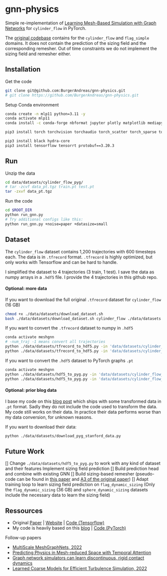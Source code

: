 # gnn-physics

Simple re-implementation of [Learning Mesh-Based Simulation with Graph Networks](https://sites.google.com/view/meshgraphnets) for `cylinder_flow` in PyTorch.

The [original codebase](https://github.com/google-deepmind/deepmind-research/tree/master/meshgraphnets) contains for the `cylinder_flow` and `flag_simple` domains.
It does not contain the prediction of the sizing field and the corresponding remesher.
Out of time constraints we do not implement the sizing field and remesher either.


## Installation

Get the code
```bash
git clone git@github.com:BurgerAndreas/gnn-physics.git
# git clone https://github.com/BurgerAndreas/gnn-physics.git
```
Setup Conda environment
```bash
conda create -n mlp11 python=3.11 -y
conda activate mlp11
conda install -c conda-forge nbformat jupyter plotly matplotlib mediapy pip tqdm gdown -y

pip3 install torch torchvision torchaudio torch_scatter torch_sparse torch_cluster torch_spline_conv torch-geometric torchdata 

pip3 install black hydra-core
pip3 install tensorflow tensorrt protobuf==3.20.3
```

## Run

Unzip the data
```bash
cd data/datasets/cylinder_flow_pyg/
# tar -zcvf data_pt.tgz train.pt test.pt
tar -zxvf data_pt.tgz
```
Run the code
```bash
cd $ROOT_DIR
python run_gnn.py
# Try additional configs like this:
python run_gnn.py +noise=paper +datasize=small
```


## Dataset
The `cylinder_flow` dataset contains 1,200 trajectories with 600 timesteps each.
The data is in `.tfrecord` format. `.tfrecord` is highly optimized, but only works with Tensorflow and can be hard to handle.

I simplified the dataset to 4 trajectories (3 train, 1 test).
I save the data as numpy arrays in a `.hdf5` file.
I provide the 4 trajectories in this github repo.

#### Optional: more data
If you want to download the full original `.tfrecord` dataset for `cylinder_flow` (16 GB)
```bash
chmod +x ./data/datasets/download_dataset.sh
bash ./data/datasets/download_dataset.sh cylinder_flow ./data/datasets
```
If you want to convert the `.tfrecord` dataset to numpy in `.hdf5`
```bash
conda activate meshgnn
# -num_traj -1 means convert all trajectories
python ./data/datasets/tfrecord_to_hdf5.py -in 'data/datasets/cylinder_flow/train' -out 'data/datasets/cylinder_flow_hdf5/train' --num_traj 3 
python ./data/datasets/tfrecord_to_hdf5.py -in 'data/datasets/cylinder_flow/test' -out 'data/datasets/cylinder_flow_hdf5/test' --num_traj 1
```
If you want to convert the `.hdf5` dataset to PyTorch graphs `.pt`
```bash
conda activate meshgnn
python ./data/datasets/hdf5_to_pyg.py -in 'data/datasets/cylinder_flow_hdf5/train.hdf5' -out 'data/datasets/cylinder_flow_pyg/train.pt'
python ./data/datasets/hdf5_to_pyg.py -in 'data/datasets/cylinder_flow_hdf5/test.hdf5' -out 'data/datasets/cylinder_flow_pyg/test.pt'
```

#### Optional: prior blog data
I base my code on this [blog post](https://medium.com/stanford-cs224w/learning-mesh-based-flow-simulations-on-graph-networks-44983679cf2d) 
which ships with some transformed data in `.pt` format.
Sadly they do not include the code used to transform the data.
My code still works on their data. 
In practice their data performs worse than my data conversion, for unknown reasons.

If you want to download their data:
```bash
python ./data/datasets/download_pyg_stanford_data.py
```


## Future Work
[] Change `./data/datasets/hdf5_to_pyg.py` to work with any kind of dataset and their features
Implement sizing field prediction
[] Build prediction head and combine with existing GNN 
[] Build sizing-based remesher (pseudo-code can be found in [this paper](http://graphics.berkeley.edu/papers/Narain-AAR-2012-11/Narain-AAR-2012-11.pdf) and [A3 of the original paper](https://arxiv.org/abs/2010.03409))
[] Adapt training loop to learn sizing field prediction on `flag_dynamic_sizing` (Only the `flag_dynamic_sizing` (36 GB) and `sphere_dynamic_sizing` datasets include the necessary data to learn the sizing field)

## Ressources

- Original [Paper](https://arxiv.org/abs/2010.03409)
|
[Website](https://sites.google.com/view/meshgraphnets)
|
[Code (Tensorflow)](https://github.com/google-deepmind/deepmind-research/tree/master/meshgraphnets)
- My code is heavily based on this [blog](https://medium.com/stanford-cs224w/learning-mesh-based-flow-simulations-on-graph-networks-44983679cf2d)
|
[Code (PyTorch)](https://colab.research.google.com/drive/1mZAWP6k9R0DE5NxPzF8yL2HpIUG3aoDC?usp=sharing)

Follow-up papers
- [MultiScale MeshGraphNets, 2022](https://arxiv.org/abs/2210.00612)
- [Predicting Physics in Mesh-reduced Space with Temporal Attention](https://arxiv.org/abs/2201.09113)
- [Graph network simulators can learn discontinuous, rigid contact dynamics](https://proceedings.mlr.press/v205/allen23a.html)
- [Learned Coarse Models for Efficient Turbulence Simulation, 2022](https://arxiv.org/abs/2112.15275)